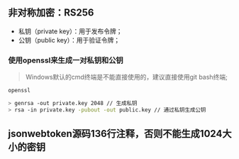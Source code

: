 ## 非对称加密：RS256
- 私钥（private key）：用于发布令牌；
- 公钥（public key）：用于验证令牌；

### 使用openssl来生成一对私钥和公钥
> Windows默认的cmd终端是不能直接使用的，建议直接使用git bash终端;

```bash
openssl

> genrsa -out private.key 2048 // 生成私钥
> rsa -in private.key -pubout -out public.key // 通过私钥生成公钥
```
## jsonwebtoken源码136行注释，否则不能生成1024大小的密钥